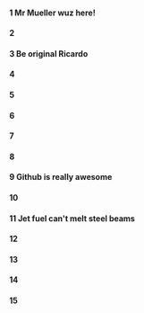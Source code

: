#### 1 Mr Mueller wuz here!
#### 2
#### 3 Be original Ricardo
#### 4
#### 5
#### 6
#### 7
#### 8
#### 9 Github is really awesome
#### 10
#### 11 Jet fuel can't melt steel beams
#### 12
#### 13
#### 14
#### 15